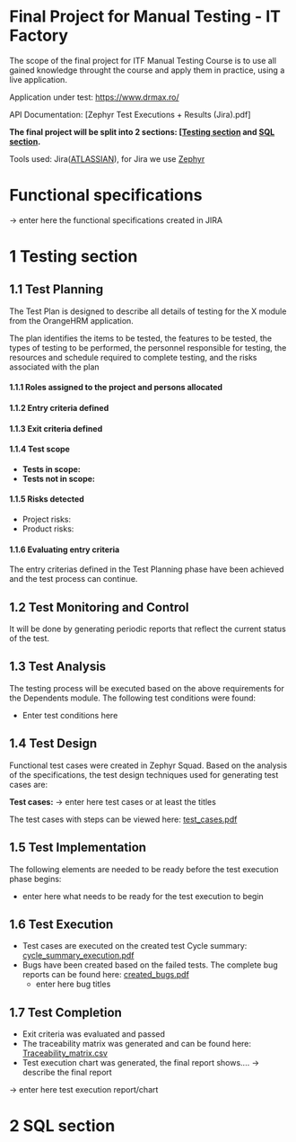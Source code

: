 # Final Project for Manual Testing - IT Factory

The scope of the final project for ITF Manual Testing Course is to use all gained knowledge throught the course and apply them in practice, using a live application. 

Application under test: https://www.drmax.ro/

API Documentation: [Zephyr Test Executions + Results (Jira).pdf]

**The final project will be split into 2 sections: [[Testing section](https://github.com/Buru-gl/Manual-testing-project-drmax#1-testing-section) and [SQL section](https://github.com/NCOor8/ProiectTestaremanuala/blob/main/README.md#2-sql-section).**

Tools used: Jira([ATLASSIAN](https://www.atlassian.com/software/jira)), for Jira we use [Zephyr](https://marketplace.atlassian.com/apps/1014681/zephyr-squad-test-management-for-jira?tab=overview&hosting=cloud)

# Functional specifications

-> enter here the functional specifications created in JIRA


# 1 Testing section

## 1.1 Test Planning

The Test Plan is designed to describe all details of testing for the X module from the OrangeHRM application. 

The plan identifies the items to be tested, the features to be tested, the types of testing to be performed, the personnel responsible for testing, the resources and schedule required to complete testing, and the risks associated with the plan

#### 1.1.1 Roles assigned to the project and persons allocated


#### 1.1.2 Entry criteria defined


#### 1.1.3 Exit criteria defined

#### 1.1.4 Test scope

* __Tests in scope:__ 
* __Tests not in scope:__ 

#### 1.1.5 Risks detected

* Project risks: 
* Product risks: 

#### 1.1.6 Evaluating entry criteria

The entry criterias defined in the Test Planning phase have been achieved and the test process can continue. 

## 1.2 Test Monitoring and Control

It will be done by generating periodic reports that reflect the current status of the test.

## 1.3 Test Analysis

The testing process will be executed based on the above requirements for the Dependents module. The following test conditions were found:
 * Enter test conditions here

## 1.4 Test Design

Functional test cases were created in Zephyr Squad. Based on the analysis of the specifications, the test design techniques used for generating test cases 
are:

**Test cases:**
-> enter here test cases or at least the titles


The test cases with steps can be viewed here: [test_cases.pdf](https://github.com/Buru-gl/ProiectTestaremanuala/blob/main/Zephyr%20Test%20Executions%20%2B%20Results%20(Jira).pdf)

## 1.5 Test Implementation

The following elements are needed to be ready before the test execution phase begins:

* enter here what needs to be ready for the test execution to begin

## 1.6 Test Execution

* Test cases are executed on the created test Cycle summary: [cycle_summary_execution.pdf]()
* Bugs have been created based on the failed tests. The complete bug reports can be found here: [created_bugs.pdf]()
    *  enter here bug titles


## 1.7 Test Completion

* Exit criteria was evaluated and passed
* The traceability matrix was generated and can be found here: [Traceability_matrix.csv]()
* Test execution chart was generated, the final report shows.... -> describe the final report

-> enter here test execution report/chart

# 2 SQL section
